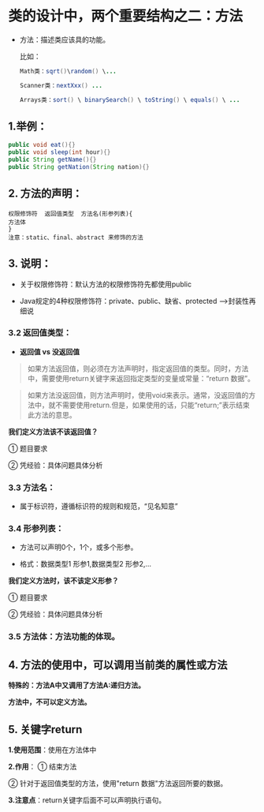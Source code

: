 # 类的设计中，两个重要结构之二：方法
* 方法：描述类应该具的功能。

  比如：
  ```java
  Math类：sqrt()\random() \...
  ```
  ```java
  Scanner类：nextXxx() ...
  ```
  ```java
  Arrays类：sort() \ binarySearch() \ toString() \ equals() \ ...
  ```

## 1.举例：
  ```java
  public void eat(){}
  public void sleep(int hour){}
  public String getName(){}
  public String getNation(String nation){}
  ```
## 2. 方法的声明：

    权限修饰符  返回值类型  方法名(形参列表){
    方法体
    }
    注意：static、final、abstract 来修饰的方法

## 3. 说明：
* 关于权限修饰符：默认方法的权限修饰符先都使用public

* Java规定的4种权限修饰符：private、public、缺省、protected  -->封装性再细说

### 3.2 返回值类型： 

* **返回值  vs 没返回值**

>如果方法返回值，则必须在方法声明时，指定返回值的类型。同时，方法中，需要使用return关键字来返回指定类型的变量或常量：“return 数据”。

>如果方法没返回值，则方法声明时，使用void来表示。通常，没返回值的方法中，就不需要使用return.但是，如果使用的话，只能“return;”表示结束此方法的意思。

**我们定义方法该不该返回值？**

① 题目要求

② 凭经验：具体问题具体分析

### 3.3 方法名：

* 属于标识符，遵循标识符的规则和规范，“见名知意”

### 3.4 形参列表：

* 方法可以声明0个，1个，或多个形参。

* 格式：数据类型1 形参1,数据类型2 形参2,...

**我们定义方法时，该不该定义形参？**


① 题目要求

② 凭经验：具体问题具体分析

### 3.5 方法体：方法功能的体现。 	

## 4. 方法的使用中，可以调用当前类的属性或方法

**特殊的：方法A中又调用了方法A:递归方法。**

**方法中，不可以定义方法。**



## 5. 关键字return

**1.使用范围**：使用在方法体中


**2.作用**：
  ① 结束方法

  ② 针对于返回值类型的方法，使用"return 数据"方法返回所要的数据。
        
**3.注意点**：return关键字后面不可以声明执行语句。
